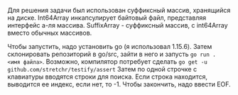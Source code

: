 Для решения задачи был использован суффиксный массив, хранящийся на диске.
Int64Array инкапсулирует байтовый файл, представляя интерфейс а-ля массива.
SuffixArray - суффиксный массив, с int64Array вместо обычных массивов.

Чтобы запустить, надо установить go (я использовал 1.15.6). Затем склонировать репозиторий в go/src, зайти в него и запусть `go run . <имя файла>`.
Возможно, компилятор потребует сделать `go get -u github.com/stretchr/testify/assert`
Затем по одной строчке с клавиатуры вводятся строки для поиска. Если строка находится, выводится ее индекс,
 если нет, то -1. Чтобы закончить, надо ввести EOF.